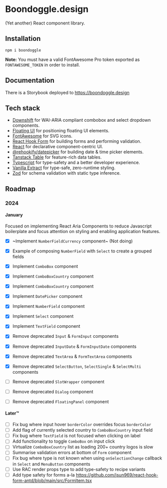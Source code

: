# Boondoggle.design

(Yet another) React component library.

## Installation

```shell
npm i boondoggle
```

**Note:** You must have a valid FontAwesome Pro token exported as
`FONTAWESOME_TOKEN` in order to install.


## Documentation

There is a Storybook deployed to <https://boondoggle.design>

## Tech stack

- [Downshift](https://www.downshift-js.com/) for WAI-ARIA compliant combobox
    and select dropdown components.
- [Floating UI](https://floating-ui.com/) for positioning floating UI
    elements.
- [FontAwesome](https://fontawesome.com/) for SVG icons.
- [React Hook Form](https://www.react-hook-form.com/) for building forms and
    performing validation.
- [React](https://react.dev/) for declarative component-centric UI.
- [@rehookify/datepicker](https://github.com/rehookify/datepicker) for
    building date & time picker elements.
- [Tanstack Table](https://tanstack.com/table/v8) for feature-rich data
    tables.
- [Typescript](https://www.typescriptlang.org/) for type-safety and a better
    developer experience.
- [Vanilla Extract](https://vanilla-extract.style/) for type-safe,
    zero-runtime styling.
- [Zod](https://zod.dev/) for schema validation with static type inference.

## Roadmap

### 2024

#### January

Focused on implementing React Aria Components to reduce Javascript boilerplate
and focus attention on styling and enabling application features.

- [x] ~Implement `NumberFieldCurrency` component~ (Not doing)
- [x] Example of composing `NumberField` with `Select` to create a grouped
        fields
- [x] Implement `ComboBox` component
- [x] Implement `ComboBoxCountry` component
- [x] Implement `ComboBoxCountry` component
- [x] Implement `DatePicker` component
- [x] Implement `NumberField` component
- [x] Implement `Select` component
- [x] Implement `TextField` component
- [x] Remove deprecated `Input` & `FormInput` components
- [x] Remove deprecated `InputDate` & `FormInputDate` components
- [x] Remove deprecated `TextArea` & `FormTextArea` components
- [x] Remove deprecated `SelectButton`, `SelectSingle` & `SelectMulti`
        components

- [ ] Remove deprecated `SlotWrapper` component
- [ ] Remove deprecated `Dialog` component
- [ ] Remove deprecated `FloatingPanel` component

#### Later™️

- [ ] Fix bug where input hover `borderColor` overrides focus `borderColor`
- [ ] Add flag of currently selected country to `ComboBoxCountry` input field
- [ ] Fix bug where `TextField` is not focused when clicking on label
- [ ] Add functionality to toggle `ComboBox` on input click
- [ ] Virtualize `ComboBoxCountry` list as loading 200+ country logos is slow
- [ ] Summarise validation errors at bottom of `Form` component
- [ ] Fix bug where type is not known when using `onSelectionChange` callback
        in `Select` and `MenuButton` components
- [ ] Use RAC render props type to add type-safety to recipe variants
- [ ] Add type safety for forms a-la <https://github.com/jsun969/react-hook-form-antd/blob/main/src/FormItem.tsx>
